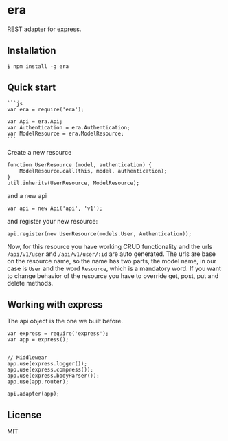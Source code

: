 era
=========

REST adapter for express.

## Installation

    $ npm install -g era

## Quick start
    
    ```js
    var era = require('era');

    var Api = era.Api;
    var Authentication = era.Authentication;
    var ModelResource = era.ModelResource;
    ```

  Create a new resource
    
    
    function UserResource (model, authentication) {
        ModelResource.call(this, model, authentication);
    }
    util.inherits(UserResource, ModelResource);
    
    
  and a new api
  
    var api = new Api('api', 'v1');

  and register your new resource:
  
    api.register(new UserResource(models.User, Authentication));
    
  Now, for this resource you have working CRUD functionality and the urls `/api/v1/user` and `/api/v1/user/:id` are auto generated. The urls are base on the resource name, so the name has two parts, the model name, in our case is `User` and the word `Resource`, which is a mandatory word.
  If you want to change behavior of the resource you have to override get, post, put and delete methods.

  
## Working with express
The api object is the one we built before.

    var express = require('express');
    var app = express();
    
    
    // Middlewear
    app.use(express.logger());
    app.use(express.compress());
    app.use(express.bodyParser());
    app.use(app.router);
    
    api.adapter(app);

 

License
-

MIT

